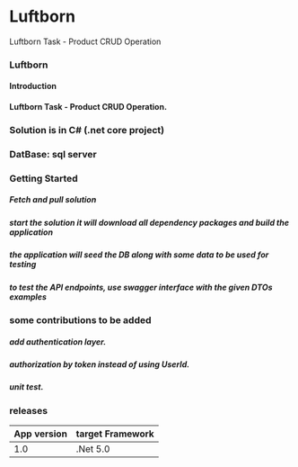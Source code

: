 # Luftborn
Luftborn Task - Product CRUD Operation
### Luftborn
#### Introduction
#### Luftborn Task - Product CRUD Operation.

### Solution is in C# (.net core project)
### DatBase: sql server

### Getting Started
##### Fetch and pull solution
##### start the solution it will download all dependency packages and build the application
##### the application will seed the DB along with some data to be used for testing
##### to test the API endpoints, use swagger interface with the given DTOs examples


### some contributions to be added
##### add authentication layer.
##### authorization by token instead of using UserId.
##### unit test.

### releases
App version | target Framework
--- |--- 
1.0 | .Net 5.0
